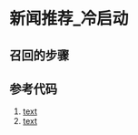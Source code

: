 # 新闻推荐_冷启动



## 召回的步骤



## 参考代码


1. [text](src/recall_coldstart.py)
2. [text](src/tools_recall.py)